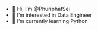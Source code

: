 - 👋 Hi, I’m @PhuriphatSei
- 👀 I’m interested in Data Engineer
- 🌱 I’m currently learning Python


<!---
PhuriphatSei/PhuriphatSei is a ✨ special ✨ repository because its `README.md` (this file) appears on your GitHub profile.
You can click the Preview link to take a look at your changes.
--->
